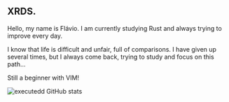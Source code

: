 ## XRDS.
Hello, my name is Flávio.
I am currently studying Rust and always trying to improve every day.

I know that life is difficult and unfair, full of comparisons. I have given up several times, but I always come back, trying to study and focus on this path...

Still a beginner with VIM!

![executedd GitHub stats](https://github-readme-stats.vercel.app/api?username=executedd&theme=dark&show_icons=true)
